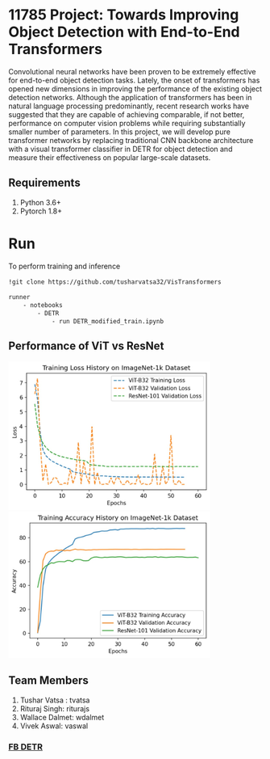 # 11785 Project: Towards Improving Object Detection with End-to-End Transformers

Convolutional neural networks have been proven to be extremely effective for end-to-end object detection tasks. Lately, the onset of transformers has opened new dimensions in improving the performance of the existing object detection networks. Although the application of transformers has been in natural language processing predominantly, recent research works have suggested that they are capable of achieving comparable, if not better, performance on computer vision problems while requiring substantially smaller number of parameters. In this project, we will develop pure transformer networks by replacing traditional CNN backbone architecture with a visual transformer classifier in DETR for object detection and measure their effectiveness on popular large-scale datasets.

## Requirements
1. Python 3.6+
2. Pytorch 1.8+

# Run

To perform training and inference
```
!git clone https://github.com/tusharvatsa32/VisTransformers
```
```
runner
	- notebooks
		- DETR
			- run DETR_modified_train.ipynb
```


## Performance of ViT vs ResNet

<img src="https://raw.githubusercontent.com/tusharvatsa32/VisTransformers/main/docs/plot1.jpeg" alt="drawing" width="400"/> <img src="https://raw.githubusercontent.com/tusharvatsa32/VisTransformers/main/docs/plot2.jpeg" alt="drawing" width="400"/>


## Team Members
1. Tushar Vatsa : tvatsa
2. Rituraj Singh: riturajs
3. Wallace Dalmet: wdalmet
4. Vivek Aswal: vaswal

### [FB DETR](https://github.com/facebookresearch/detr)






